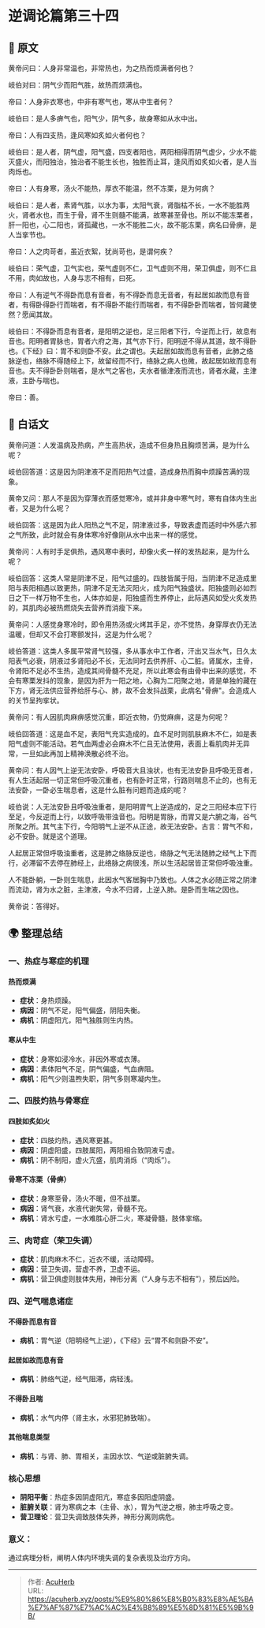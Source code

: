 # 逆调论篇第三十四


## 📜 原文

黄帝问曰：人身非常温也，非常热也，为之热而烦满者何也？

岐伯对曰：阴气少而阳气胜，故热而烦满也。

帝曰：人身非衣寒也，中非有寒气也，寒从中生者何？

岐伯曰：是人多痹气也，阳气少，阴气多，故身寒如从水中出。

帝曰：人有四支热，逢风寒如炙如火者何也？

岐伯曰：是人者，阴气虚，阳气盛，四支者阳也，两阳相得而阴气虚少，少水不能灭盛火，而阳独治，独治者不能生长也，独胜而止耳，逢风而如炙如火者，是人当肉烁也。

帝曰：人有身寒，汤火不能热，厚衣不能温，然不冻栗，是为何病？

岐伯曰：是人者，素肾气胜，以水为事，太阳气衰，肾脂枯不长，一水不能胜两火，肾者水也，而生于骨，肾不生则髓不能满，故寒甚至骨也。所以不能冻栗者，肝一阳也，心二阳也，肾孤藏也，一水不能胜二火，故不能冻栗，病名曰骨痹，是人当挛节也。

帝曰：人之肉苛者，虽近衣絮，犹尚苛也，是谓何疾？

岐伯曰：荣气虚，卫气实也，荣气虚则不仁，卫气虚则不用，荣卫俱虚，则不仁且不用，肉如故也，人身与志不相有，曰死。

帝曰：人有逆气不得卧而息有音者，有不得卧而息无音者，有起居如故而息有音者，有得卧得卧行而喘者，有不得卧不能行而喘者，有不得卧卧而喘者，皆何藏使然？愿闻其故。

岐伯曰：不得卧而息有音者，是阳明之逆也，足三阳者下行，今逆而上行，故息有音也。阳明者胃脉也，胃者六府之海，其气亦下行，阳明逆不得从其道，故不得卧也。《下经》曰：胃不和则卧不安。此之谓也。夫起居如故而息有音者，此肺之络脉逆也，络脉不得随经上下，故留经而不行，络脉之病人也微，故起居如故而息有音也。夫不得卧卧则喘者，是水气之客也，夫水者循津液而流也，肾者水藏，主津液，主卧与喘也。

帝曰：善。

## 🌿 白话文

黄帝问道：人发温病及热病，产生高热状，造成不但身热且胸烦苦满，是为什么呢？

岐伯回答道：这是因为阴津液不足而阳热气过盛，造成身热而胸中烦躁苦满的现象。

黄帝又问：那人不是因为穿薄衣而感觉寒冷，或并非身中寒气时，寒有自体内生出者，又是为什么呢？

岐伯回答：这是因为此人阳热之气不足，阴津液过多，导致表虚而适时中外感六邪之气所致，此时就会有身体寒冷好像刚从水中出来一样的感觉。

黄帝问：人有时手足俱热，遇风寒中表时，却像火炙一样的发热起来，是为什么呢？

岐伯回答：这类人常是阴津不足，阳气过盛的。四肢皆属于阳，当阴津不足造成里阳与表阳相遇以致更热，阴津不足无法灭阳火，成为阳气独盛状。阳独盛则必如烈日之下一样万物不生也，人体亦如是，阳独盛而生养停止，此际遇风如受火炙发热的，其肌肉必被热燃烧失去营养而消瘦下来。

黄帝问：人感觉身寒冷时，即令用热汤或火烤其手足，亦不觉热，身穿厚衣仍无法温暖，但却又不会打寒颤发抖，这是为什么呢？

岐伯答道：这类人多属平常肾气较强，多从事水中工作者，汗出又当水气，日久太阳表气必衰，阴液过多肾阳必不长，无法同时去供养肝、心二脏。肾属水，主骨，令肾阳不足必不生热，造成其间骨髓不充足，所以此寒会有由骨中出来的感觉，不会有寒栗发抖的现象，是因为肝为一阳之地，心胸为二阳聚之地，肾是单独的藏在下方，肾无法供应营养给肝与心、肺，故不会发抖战栗，此病名"骨痹"。会造成人的关节呈拘挛状。

黄帝问：有人因肌肉麻痹感觉沉重，即近衣物，仍觉麻痹，这是为何呢？

岐伯回答道：这是血不足，表阳气充实造成的。血不足时则肌肤麻木不仁，如是表阳气虚则不能活动。若气血两虚必会麻木不仁且无法使用，表面上看肌肉并无异常，一旦如此再加上精神涣散必终不治。

黄帝问：有人因气上逆无法安卧，呼吸音大且浊状，也有无法安卧且呼吸无音者，有人生活起居一切正常但呼吸沉重者，也有卧时正常，行路则喘息不止的，也有无法安卧，一卧必生喘息者，这是什么脏有问题而造成的呢？

岐伯说：人无法安卧且呼吸浊重者，是阳明胃气上逆造成的，足之三阳经本应下行至足，今反逆而上行，以致呼吸带浊音也。阳明是胃脉，而胃又是六腑之海，谷气所聚之所。其气主下行，今阳明气上逆不从正途，故无法安卧。古言：胃气不和，必不安卧。就是这个道理。

人起居正常但呼吸浊重者，这是肺之络脉反逆也，络脉之气无法随肺之经气上下而行，必滞留不去停在肺经上，此络脉之病很浅，所以生活起居皆正常但呼吸浊重。

人不能卧躺，一卧则生喘息，此因水气客居胸中乃致也。人体之水必随正常之阴津而流动，肾为水之脏，主津液，今水不归肾，上逆入肺。是卧而生喘之因也。

黄帝说：答得好。

## 🌍 整理总结

### 一、热症与寒症的机理

#### 热而烦满

- **症状**：身热烦躁。
- **病因**：阴气不足，阳气偏盛，阴阳失衡。
- **病机**：阴虚阳亢，阳气独胜则生内热。

#### 寒从中生

- **症状**：身寒如浸冷水，非因外寒或衣薄。
- **病因**：素体阳气不足，阴气偏盛，气血痹阻。
- **病机**：阳气少则温煦失职，阴气多则寒凝内生。

### 二、四肢灼热与骨寒症

#### 四肢如炙如火

- **症状**：四肢灼热，遇风寒更甚。
- **病因**：阴虚阳盛，四肢属阳，两阳相合致阴液亏虚。
- **病机**：阴不制阳，虚火亢盛，肌肉消烁（“肉烁”）。

#### 骨寒不冻栗（骨痹）

- **症状**：身寒至骨，汤火不暖，但不战栗。
- **病因**：肾气衰，水液代谢失常，骨髓不充。
- **病机**：肾水亏虚，一水难胜心肝二火，寒凝骨髓，肢体挛缩。

### 三、肉苛症（荣卫失调）

- **症状**：肌肉麻木不仁，近衣不缓，活动障碍。
- **病因**：营卫失调，营虚不养，卫虚不运。
- **病机**：营卫俱虚则肢体失用，神形分离（“人身与志不相有”），预后凶险。

### 四、逆气喘息诸症

#### 不得卧而息有音

- **病机**：胃气逆（阳明经气上逆），《下经》云“胃不和则卧不安”。

#### 起居如故而息有音

- **病机**：肺络气逆，经气阻滞，病轻浅。

#### 不得卧且喘

- **病机**：水气内停（肾主水，水邪犯肺致喘）。

#### 其他喘息类型

- **病机**：与肾、肺、胃相关，主因水饮、气逆或脏腑失调。

### 核心思想

- **阴阳平衡**：热症多因阴虚阳亢，寒症多因阳虚阴盛。
- **脏腑关联**：肾为寒病之本（主骨、水），胃为气逆之根，肺主呼吸之变。
- **营卫理论**：营卫失调致肢体失养，神形分离则病危。

### 意义：

通过病理分析，阐明人体内环境失调的复杂表现及治疗方向。

---

> 作者: [AcuHerb](https://acuherb.xyz)  
> URL: https://acuherb.xyz/posts/%E9%80%86%E8%B0%83%E8%AE%BA%E7%AF%87%E7%AC%AC%E4%B8%89%E5%8D%81%E5%9B%9B/  

